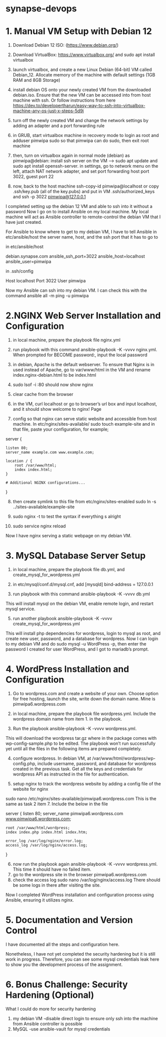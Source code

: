 # synapse-devops

# 1. Manual VM Setup with Debian 12

1. Download Debian 12 ISO: (https://www.debian.org/)
    
2. Download VirtualBox: https://www.virtualbox.org/ and sudo apt install virtualbox
    
3. launch virtualbox, and create a new Linux Debian (64-bit) VM called Debian_12. 
   Allocate memory of the machine with default settings (1GB RAM and 8GB Storage)
       
4. install debian OS onto your newly created VM from the downloaded debian.iso. Ensure that the new VM can be accessed into from host machine with ssh. 
   Or follow instructions from here https://dev.to/developertharun/easy-way-to-ssh-into-virtualbox-machine-any-os-just-x-steps-5d9i

5. turn off the newly created VM and change the network settings by adding an adapter and a port forwarding rule
    
6. in GRUB, start virtualbox machine in recovery mode to login as root and adduser pimwipa sudo so that pimwipa can do sudo, then exit root machine
    
7. then, turn on virtualbox again in normal mode (debian) as pimwipa@debian: install ssh server on the VM --> sudo apt update and sudo apt install openssh-server. in settings, go to network menu on the left, attach NAT network adapter, and set port forwarding host port 3022, guest port 22
    
8. now, back to the host machine ssh-copy-id pimwipa@localhost
or copy .ssh/key.pub (all of the key.pubs) and put in VM .ssh/authorized_keys and ssh -p 3022 pimwipa@127.0.0.1

I completed setting up the debian 12 VM and able to ssh into it without a password
Now I go on to install Ansible on my local machine. My local machine will act as Ansible controller to remote-control the debian VM that I have just created.

For Ansible to know where to get to my debian VM, I have to tell Ansible in etc/ansible/host the server name, host, and the ssh port that it has to go to

in etc/ansible/host

debian.synapse.com ansible_ssh_port=3022 ansible_host=localhost ansible_user=pimwipa

in .ssh/config

Host localhost
    Port 3022
    User pimwipa

Now my Ansible can ssh into my debian VM. I can check this with the command ansible all -m ping -u pimwipa



# 2.NGINX Web Server Installation and Configuration

1. in local machine, prepare the playbook file nginx.yml
2. run playbook with this command ansible-playbook -K -vvvv nginx.yml. When prompted for BECOME password:, input the local password 
3. in debian, Apache is the default webserver. To ensure that Nginx is in used instead of Apache, go to var/www/html in the VM and rename index.nginx-debian.html to be index.html
4. sudo lsof -i :80 should now show nginx

5. clear cache from the browser

6. in the VM, curl localhost or go to browser’s url box and input localhost, and it should show welcome to nginx! Page
7. config so that nginx can serve static website and accessible from host machine. In etc/nginx/sites-available/
sudo touch example-site and in that file, paste your configuration, for example;

server {

    listen 80;
    server_name example.com www.example.com;

    location / {
        root /var/www/html;
        index index.html;
    }

    # Additional NGINX configurations...
}


8. then create symlink to this file from etc/nginx/sites-enabled
sudo ln -s ../sites-available/example-site

9. sudo nginx -t  to test the syntax if everything s alright

10. sudo service nginx reload

Now I have nginx serving a static webpage on my debian VM.



# 3. MySQL Database Server Setup

1. in local machine, prepare the playbook file db.yml, and create_mysql_for_wordpress.yml

2. in etc/mysql/conf.d/mysql.cnf, add
[mysqld]
bind-address = 127.0.0.1

3. run playbook with this command ansible-playbook -K -vvvv db.yml

This will install mysql on the debian VM, enable remote login, and restart mysql service.

5. run another playbook ansible-playbook -K -vvvv create_mysql_for_wordpress.yml

This will install php dependencies for wordpress, login to mysql as root, and create new user, password, and a database for wordpress.
Now I can login to my debian VM and do sudo mysql -u WordPress -p, then enter the password I created for user WordPress, and I got to mariadb’s prompt.



# 4. WordPress Installation and Configuration

1. Go to wordpress.com and create a website of your own. Choose option for free hosting, launch the site, write down the domain name. Mine is pimwipa6.wordpress.com

2. in local machine, prepare the playbook file wordpress.yml. Include the wordpress domain name from item 1. in the playbook.

3. Run the playbook ansible-playbook -K -vvvv wordpress.yml.

This will download the wordpress tar.gz where in the package comes with wp-config-sample.php to be edited. The playbook won’t run successfully yet until all the files in the following items are prepared completely.

4. configure wordpress. In debian VM, at /var/www/html/wordpress/wp-config.php, include username, password, and database for wordpress created in the previous task. Get all the keys and credentials for wordpress API as instructed in the file for authentication.

5. setup nginx to track the wordpress website by adding a config file of the website for nginx

sudo nano /etc/nginx/sites-available/pimwipa6.wordpress.com
This is the same as task 2 item 7. Include the below in the file

server {
    listen 80;
    server_name pimwipa6.wordpress.com www.pimwipa6.wordpress.com;

    root /var/www/html/wordpress;
    index index.php index.html index.htm;

    error_log /var/log/nginx/error.log;
    access_log /var/log/nginx/access.log;
}
      
      
6. now run the playbook again  ansible-playbook -K -vvvv wordpress.yml. This time it should have no failed item.
7. go to the wordpress site in the browser pimwipa6.wordpress.com
8. check the access log sudo nano /var/log/nginx/access.log
There should be some logs in there after visiting the site.

Now I completed WordPress installation and configuration process using Ansible, ensuring it utilizes nginx.




# 5. Documentation and Version Control

I have documented all the steps and configuration here.

Nonetheless, I have not yet completed the security hardening but it is still work in progress. Therefore, you can see some mysql credentials leak here to show you the development process of the assignment.

# 6. Bonus Challenge: Security Hardening (Optional)

What I could do more for security hardening
1. my debian VM
-disable direct login to ensure only ssh into the machine from Ansible controller is possible
2. MySQL
-use ansible-vault for mysql credentials
